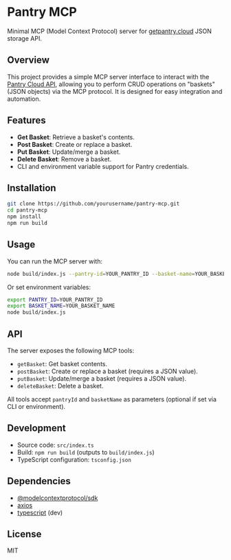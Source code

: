 # Pantry MCP

Minimal MCP (Model Context Protocol) server for [getpantry.cloud](https://getpantry.cloud/) JSON storage API.

## Overview

This project provides a simple MCP server interface to interact with the [Pantry Cloud API](https://getpantry.cloud/), allowing you to perform CRUD operations on "baskets" (JSON objects) via the MCP protocol. It is designed for easy integration and automation.

## Features

- **Get Basket**: Retrieve a basket's contents.
- **Post Basket**: Create or replace a basket.
- **Put Basket**: Update/merge a basket.
- **Delete Basket**: Remove a basket.
- CLI and environment variable support for Pantry credentials.

## Installation

```bash
git clone https://github.com/yourusername/pantry-mcp.git
cd pantry-mcp
npm install
npm run build
```

## Usage

You can run the MCP server with:

```bash
node build/index.js --pantry-id=YOUR_PANTRY_ID --basket-name=YOUR_BASKET_NAME
```

Or set environment variables:

```bash
export PANTRY_ID=YOUR_PANTRY_ID
export BASKET_NAME=YOUR_BASKET_NAME
node build/index.js
```

## API

The server exposes the following MCP tools:

- `getBasket`: Get basket contents.
- `postBasket`: Create or replace a basket (requires a JSON value).
- `putBasket`: Update/merge a basket (requires a JSON value).
- `deleteBasket`: Delete a basket.

All tools accept `pantryId` and `basketName` as parameters (optional if set via CLI or environment).

## Development

- Source code: `src/index.ts`
- Build: `npm run build` (outputs to `build/index.js`)
- TypeScript configuration: `tsconfig.json`

## Dependencies

- [@modelcontextprotocol/sdk](https://www.npmjs.com/package/@modelcontextprotocol/sdk)
- [axios](https://www.npmjs.com/package/axios)
- [typescript](https://www.npmjs.com/package/typescript) (dev)

## License

MIT
